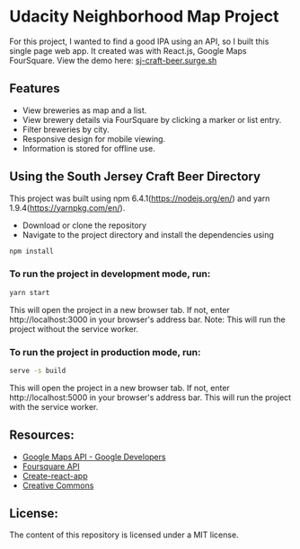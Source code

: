 # Udacity Neighborhood Map Project

For this project, I wanted to find a good IPA using an API, so I built this single page web app. It created was with React.js, Google Maps FourSquare. View the demo here:
[sj-craft-beer.surge.sh](#http://sj-craft-beer.surge.sh/)

## Features

- View breweries as map and a list.
- View brewery details via FourSquare by clicking a marker or list entry.
- Filter breweries by city.
- Responsive design for mobile viewing.
- Information is stored for offline use.


## Using the South Jersey Craft Beer Directory

This project was built using npm 6.4.1(https://nodejs.org/en/) and yarn 1.9.4(https://yarnpkg.com/en/).
- Download or clone the repository
- Navigate to the project directory and install the dependencies using
```bash
npm install
```
### To run the project in development mode, run:
```bash
yarn start
```
This will open the project in a new browser tab. If not, enter http://localhost:3000 in your browser's address bar.
Note: This will run the project without the service worker.

### To run the project in production mode, run:
```bash
serve -s build
```
This will open the project in a new browser tab. If not, enter http://localhost:5000 in your browser's address bar.
This will run the project with the service worker.

## Resources:
- [Google Maps API - Google Developers](https://developers.google.com/maps/documentation/)
- [Foursquare API](https://developer.foursquare.com/)
- [Create-react-app](https://github.com/facebook/create-react-app)
- [Creative Commons](https://search.creativecommons.org/)

## License:
The content of this repository is licensed under a MIT license.